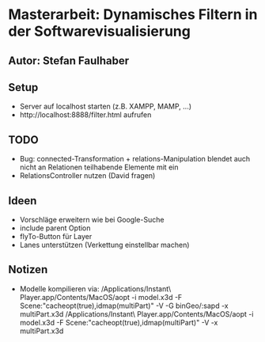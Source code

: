 # Masterarbeit: Dynamisches Filtern in der Softwarevisualisierung

## Autor: Stefan Faulhaber

## Setup

- Server auf localhost starten (z.B. XAMPP, MAMP, ...)
- http://localhost:8888/filter.html aufrufen

## TODO

- Bug: connected-Transformation + relations-Manipulation blendet auch nicht an Relationen teilhabende Elemente mit ein
- RelationsController nutzen (David fragen)

## Ideen

- Vorschläge erweitern wie bei Google-Suche
- include parent Option
- flyTo-Button für Layer
- Lanes unterstützen (Verkettung einstellbar machen)

## Notizen

- Modelle kompilieren via: 
  /Applications/Instant\ Player.app/Contents/MacOS/aopt -i model.x3d -F Scene:"cacheopt(true),idmap(multiPart)" -V -G binGeo/:sapd -x multiPart.x3d 
  /Applications/Instant\ Player.app/Contents/MacOS/aopt -i model.x3d -F Scene:"cacheopt(true),idmap(multiPart)" -V -x multiPart.x3d